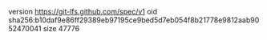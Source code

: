version https://git-lfs.github.com/spec/v1
oid sha256:b10daf9e86ff29389eb97195ce9bed5d7eb054f8b21778e9812aab9052470041
size 47776
